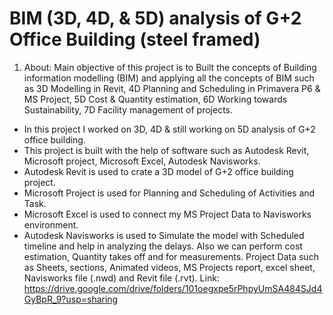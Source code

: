 # BIM (3D, 4D, & 5D) analysis of G+2 Office Building (steel framed) 

1. About: 
Main objective of this project is to Built the concepts of Building information modelling (BIM) and applying all the concepts of 
BIM such as 3D Modelling in Revit, 4D Planning and Scheduling in Primavera P6 & MS Project, 5D Cost & Quantity estimation, 
6D Working towards Sustainability, 7D Facility management of projects. 
* In this project I worked on 3D, 4D & still working on 5D analysis of G+2 office building. 
* This project is built with the help of software such as Autodesk Revit, Microsoft project, Microsoft Excel, Autodesk 
Navisworks. 
* Autodesk Revit is used to crate a 3D model of G+2 office building project. 
* Microsoft Project is used for Planning and Scheduling of Activities and Task. 
* Microsoft Excel is used to connect my MS Project Data to Navisworks environment. 
* Autodesk Navisworks is used to Simulate the model with Scheduled timeline and help in analyzing the delays. Also we 
can perform cost estimation, Quantity takes off and for measurements. 
Project Data such as Sheets, sections, Animated videos, MS Projects report, excel sheet, Navisworks file (.nwd) and Revit 
file (.rvt). 
Link: https://drive.google.com/drive/folders/101oegxpe5rPhpyUmSA484SJd4GyBpR_9?usp=sharing
